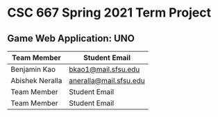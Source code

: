 # CSC 667 Spring 2021 Term Project

## Game Web Application: UNO

| **Team Member** | **Student Email** |
| ---------------- | ---------------- |
| Benjamin Kao | bkao1@mail.sfsu.edu |
| Abishek Neralla | aneralla@mail.sfsu.edu |
| Team Member | Student Email |
| Team Member | Student Email |
